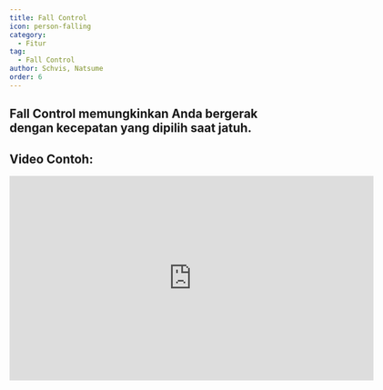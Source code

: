 ```yaml
---
title: Fall Control
icon: person-falling
category:
  - Fitur
tag:
  - Fall Control
author: Schvis, Natsume
order: 6
---
```


## Fall Control memungkinkan Anda bergerak dengan kecepatan yang dipilih saat jatuh.

## Video Contoh:

<iframe width="640" height="360" src="https://www.youtube.com/embed/BHiabtwSSNc?list=PL5eI1Tb64p56g27qfYk7VuFTz4FK6YrKa" title="Korepi - Fall Control" frameborder="0" allow="accelerometer; autoplay; clipboard-write; encrypted-media; gyroscope; picture-in-picture; web-share" allowfullscreen></iframe>